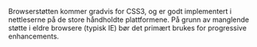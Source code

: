 Browserstøtten kommer gradvis for CSS3, og er godt implementert i nettleserne på de store håndholdte plattformene. På grunn av manglende støtte i eldre browsere (typisk IE) bør det primært brukes for progressive enhancements.